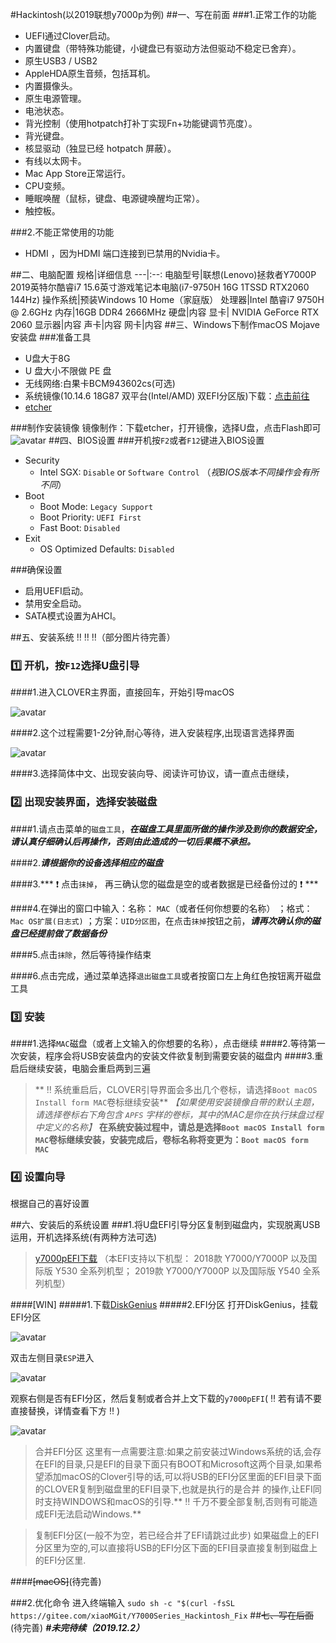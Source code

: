 #Hackintosh(以2019联想y7000p为例)
##一、写在前面
###1.正常工作的功能
- UEFI通过Clover启动。
- 内置键盘（带特殊功能键，小键盘已有驱动方法但驱动不稳定已舍弃）。
- 原生USB3 / USB2
- AppleHDA原生音频，包括耳机。
- 内置摄像头。
- 原生电源管理。
- 电池状态。
- 背光控制（使用hotpatch打补丁实现Fn+功能键调节亮度）。
- 背光键盘。
- 核显驱动（独显已经 hotpatch 屏蔽）。
- 有线以太网卡。
- Mac App Store正常运行。
- CPU变频。
- 睡眠唤醒（鼠标，键盘、电源键唤醒均正常）。
- 触控板。 

###2.不能正常使用的功能
- HDMI ，因为HDMI 端口连接到已禁用的Nvidia卡。

##二、电脑配置
规格|详细信息
---|:--:
电脑型号|联想(Lenovo)拯救者Y7000P 2019英特尔酷睿i7 15.6英寸游戏笔记本电脑(i7-9750H 16G 1TSSD RTX2060 144Hz)
操作系统|预装Windows 10 Home（家庭版）
处理器|Intel 酷睿i7 9750H @ 2.6GHz
内存|16GB DDR4 2666MHz
硬盘|内容
显卡|	NVIDIA GeForce RTX 2060
显示器|内容
声卡|内容
网卡|内容
##三、Windows下制作macOS Mojave安装盘
###准备工具
- U盘大于8G
- U 盘大小不限做 PE 盘
- 无线网络:白果卡BCM943602cs(可选)
- 系统镜像(10.14.6 18G87 双平台(Intel/AMD) 双EFI分区版)下载：[点击前往](https://blog.daliansky.net/macOS-Mojave-10.14.6-18G87-Release-version-with-Clover-5033-original-image.html)
- [etcher](https://www.balena.io/etcher/)

###制作安装镜像
镜像制作：下载etcher，打开镜像，选择U盘，点击Flash即可
![avatar](http://7.daliansky.net/etcher.png)
##四、BIOS设置
###开机按`F2`或者`F12`键进入BIOS设置
- Security
  - Intel SGX: `Disable` or `Software Control` （*视BIOS版本不同操作会有所不同*）
- Boot
  - Boot Mode: `Legacy Support`
  - Boot Priority: `UEFI First`
  - Fast Boot: `Disabled`
- Exit
  - OS Optimized Defaults: `Disabled`
  
###确保设置
- 启用UEFI启动。
- 禁用安全启动。
- SATA模式设置为AHCI。

##五、安装系统 :bangbang: :bangbang: :bangbang:（部分图片待完善）
### :one: 开机，按`F12`选择U盘引导

####1.进入CLOVER主界面，直接回车，开始引导macOS

![avatar](http://7.daliansky.net/Air13/1.png)

####2.这个过程需要1-2分钟,耐心等待，进入安装程序,出现语言选择界面

![avatar](http://7.daliansky.net/Air13/4.png)

####3.选择简体中文、出现安装向导、阅读许可协议，请一直点击继续，

### :two: 出现安装界面，选择安装磁盘
####1.请点击菜单的`磁盘工具`，***在磁盘工具里面所做的操作涉及到你的数据安全，请认真仔细确认后再操作，否则由此造成的一切后果概不承担。***

####2.***请根据你的设备选择相应的磁盘***

####3.*** :heavy_exclamation_mark: 点击`抹掉`， 再三确认您的磁盘是空的或者数据是已经备份过的 :heavy_exclamation_mark: ***

####4.在弹出的窗口中输入：名称： `MAC`（或者任何你想要的名称） ；格式： `Mac OS扩展(日志式)` ；方案：`UID分区图`，在点击`抹掉`按钮之前，***请再次确认你的磁盘已经提前做了数据备份***

####5.点击`抹除`，然后等待操作结束

####6.点击完成，通过菜单选择`退出磁盘工具`或者按窗口左上角红色按钮离开磁盘工具

### :three: 安装
####1.选择`MAC`磁盘（或者上文输入的你想要的名称），点击继续
####2.等待第一次安装，程序会将USB安装盘内的安装文件欲复制到需要安装的磁盘内
####3.重启后继续安装，电脑会重启两到三遍
> ** :bangbang: 系统重启后，CLOVER引导界面会多出几个卷标，请选择`Boot macOS Install form MAC`卷标继续安装** *【如果使用安装镜像自带的默认主题，请选择卷标右下角包含 `APFS` 字样的卷标，其中的MAC是你在执行抹盘过程中定义的名称】* 
**在系统安装过程中，请总是选择`Boot macOS Install form MAC`卷标继续安装，安装完成后，卷标名称将变更为：`Boot macOS form MAC`**


### :four: 设置向导
根据自己的喜好设置

##六、安装后的系统设置
###1.将U盘EFI引导分区复制到磁盘内，实现脱离USB运用，开机选择系统(有两种方法可选)
>[y7000pEFI下载](https://violin.site/gitbook/ch1/Hackintosh_EFI_2.0.3.zip)
（本EFI支持以下机型：
2018款 Y7000/Y7000P 以及国际版 Y530 全系列机型；
2019款 Y7000/Y7000P 以及国际版 Y540 全系列机型）

####[WIN]
#####1.下载[DiskGenius](http://www.diskgenius.cn/)
#####2.EFI分区
打开DiskGenius，挂载EFI分区

![avatar](http://violin.site/gitbook/image/h1.png)

双击左侧目录`ESP`进入

![avatar](http://violin.site/gitbook/image/h2.png)

观察右侧是否有EFI分区，然后复制或者合并上文下载的`y7000pEFI`( :bangbang: 若有请不要直接替换，详情查看下方 :bangbang: )

![avatar](http://violin.site/gitbook/image/h3.png)
> 合并EFI分区
这里有一点需要注意:如果之前安装过Windows系统的话,会存在EFI的目录,只是EFI的目录下面只有BOOT和Microsoft这两个目录,如果希望添加macOS的Clover引导的话,可以将USB的EFI分区里面的EFI目录下面的CLOVER复制到磁盘里的EFI目录下,也就是执行的是合并 的操作,让EFI同时支持WINDOWS和macOS的引导.** :bangbang: 千万不要全部复制,否则有可能造成EFI无法启动Windows.**

> 复制EFI分区(一般不为空，若已经合并了EFI请跳过此步)
如果磁盘上的EFI分区里为空的,可以直接将USB的EFI分区下面的EFI目录直接复制到磁盘上的EFI分区里.

####~~[macOS]~~(待完善)

###2.优化命令
进入终端输入
`sudo sh -c "$(curl -fsSL https://gitee.com/xiaoMGit/Y7000Series_Hackintosh_Fix`
##~~七、写在后面~~(待完善)
***#未完待续（2019.12.2）***
